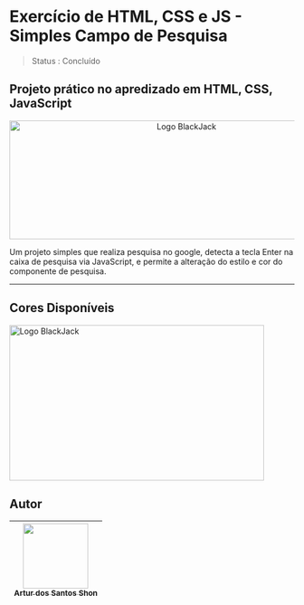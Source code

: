 # Exercício de HTML, CSS e JS - Simples Campo de Pesquisa
> Status : Concluído

## Projeto prático no apredizado em HTML, CSS, JavaScript

<p align="center" >
  <img width="610" height="210" alt="Logo BlackJack" src="https://user-images.githubusercontent.com/93395366/183230217-08d2d797-9c9b-447f-8994-0bfc452d29cc.png">
</p>

Um projeto simples que realiza pesquisa no google, detecta a tecla Enter na caixa de pesquisa via JavaScript, e permite a alteração do estilo e cor do componente de pesquisa.

<hr>

## Cores Disponíveis

<p align="left" >
  <img width="450" height="275" alt="Logo BlackJack" src="https://user-images.githubusercontent.com/93395366/183230524-9bfbae9d-6767-4b61-9d6e-aab98b8ee6d8.png">
</p>

## Autor

| [<img src="https://avatars.githubusercontent.com/u/93395366?v=4" width=115><br><sub>Artur dos Santos Shon</sub>](https://github.com/SkyArtur) 
| :---: |
